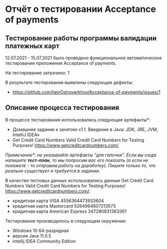 # Отчёт о тестировании Acceptance of payments

## Тестирование работы программы валидации платежных карт

12.07.2021 - 15.07.2021 было проведено функциональное автоматическое тестирование приложения Acceptance of payments.

На тестирование затрачено: 1

В результате тестирования выявлены следующие дефекты:
* https://github.com/IgorOstroverkhov/Acceptance-of-payments/issues/1

## Описание процесса тестирования

В процессе тестирования использовались следующие артефакты*:
* Домашнее задание к занятию «1.1. Введение в Java: JDK, JRE, JVM, IntelliJ IDEA»
* Get Credit Card Numbers
  Valid Credit Card Numbers for Testing Purposes! https://www.getcreditcardnumbers.com/

*Примечание\*: не указывайте артефакты "для галочки". Если вы сюда напишите **тест-план**, то мы попросим вас его показать (а если не покажете - то отправим работу на доработку). Пишите только то, что реально существует и требуется в задании.*

В качестве тестовых данных использовались данные Get Credit Card Numbers
Valid Credit Card Numbers for Testing Purposes! https://www.getcreditcardnumbers.com/:
* кредитная карта VISA 4556364473933604
* кредитная карта Mastercard
  5264964607213573
* кредитная карта American Express
  347280831363361

Тестирование производилось в следующем окружении:
* Windows 10 64-разрядная
* версия Java 11.0.5
* intellij IDEA Community Edition